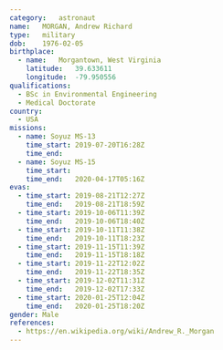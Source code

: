 ```yaml
---
category:	astronaut
name:	MORGAN, Andrew Richard
type:	military
dob:	1976-02-05
birthplace:
  - name:	Morgantown, West Virginia
    latitude:	39.633611
    longitude:	-79.950556
qualifications:
  - BSc in Environmental Engineering
  - Medical Doctorate
country:
  - USA
missions:
  - name: Soyuz MS-13
    time_start: 2019-07-20T16:28Z
    time_end:
  - name: Soyuz MS-15
    time_start: 
    time_end:   2020-04-17T05:16Z
evas:
  - time_start: 2019-08-21T12:27Z
    time_end:   2019-08-21T18:59Z
  - time_start: 2019-10-06T11:39Z
    time_end:   2019-10-06T18:40Z
  - time_start: 2019-10-11T11:38Z
    time_end:   2019-10-11T18:23Z
  - time_start: 2019-11-15T11:39Z
    time_end:   2019-11-15T18:18Z
  - time_start: 2019-11-22T12:02Z
    time_end:   2019-11-22T18:35Z
  - time_start: 2019-12-02T11:31Z
    time_end:   2019-12-02T17:33Z
  - time_start: 2020-01-25T12:04Z
    time_end:   2020-01-25T18:20Z
gender:	Male
references:
  - https://en.wikipedia.org/wiki/Andrew_R._Morgan
---
```

